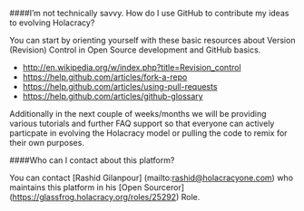####I’m not technically savvy. How do I use GitHub to contribute my ideas to evolving Holacracy?

You can start by orienting yourself with these basic resources about Version (Revision) Control in Open Source development and GitHub basics. 

- http://en.wikipedia.org/w/index.php?title=Revision_control
- https://help.github.com/articles/fork-a-repo
- https://help.github.com/articles/using-pull-requests
- https://help.github.com/articles/github-glossary

Additionally in the next couple of weeks/months we will be providing various tutorials and further FAQ support so that everyone can actively particpate in evolving the Holacracy model or pulling the code to remix for their own purposes. 

####Who can I contact about this platform?

You can contact [Rashid Gilanpour] (mailto:rashid@holacracyone.com) who maintains this platform in his [Open Sourceror] (https://glassfrog.holacracy.org/roles/25292) Role.
